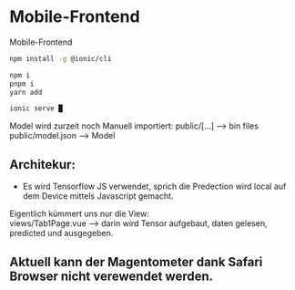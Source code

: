 # Mobile-Frontend
Mobile-Frontend


``` bash
npm install -g @ionic/cli
```

``` bash
npm i
pnpm i
yarn add
```

``` bash
ionic serve █
```
 
Model wird zurzeit noch Manuell importiert:
public/[...] --> bin files <br>
public/model.json --> Model <br>


## Architekur:
- Es wird Tensorflow JS verwendet, sprich die Predection wird local auf dem Device mittels Javascript gemacht.


Eigentlich kümmert uns nur die View: <br> 
views/Tab1Page.vue --> darin wird Tensor aufgebaut, daten gelesen, predicted und ausgegeben.

##  Aktuell kann der Magentometer dank Safari Browser nicht verewendet werden.
